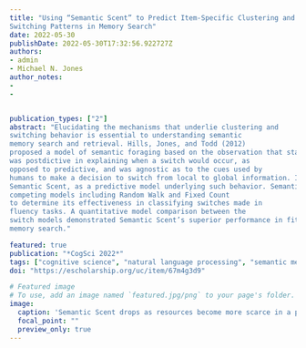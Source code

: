 ```yaml
---
title: "Using “Semantic Scent” to Predict Item-Specific Clustering and
Switching Patterns in Memory Search"
date: 2022-05-30
publishDate: 2022-05-30T17:32:56.922727Z
authors:
- admin
- Michael N. Jones
author_notes:
- 
- 


publication_types: ["2"]
abstract: "Elucidating the mechanisms that underlie clustering and
switching behavior is essential to understanding semantic
memory search and retrieval. Hills, Jones, and Todd (2012)
proposed a model of semantic foraging based on the observation that statistical signatures in memory search resemble optimal foraging in animal behavior. However, the original model
was postdictive in explaining when a switch would occur, as
opposed to predictive, and was agnostic as to the cues used by
humans to make a decision to switch from local to global information. In this paper, we proposed a switching mechanism,
Semantic Scent, as a predictive model underlying such behavior. Semantic Scent extends optimal foraging theory, reproducing the same switch behavior observed animal foraging behavior in memory search. We evaluated Semantic Scent against
competing models including Random Walk and Fixed Count
to determine its effectiveness in classifying switches made in
fluency tasks. A quantitative model comparison between the
switch models demonstrated Semantic Scent’s superior performance in fitting human data. These results provide further evidence of the importance of optimal foraging theory to semantic
memory search."

featured: true
publication: "*CogSci 2022*"
tags: ["cognitive science", "natural language processing", "semantic memory", "NLP", "neuropsychological tests", "word2vec", "semantics", "random walk", "optimal foraging", "computational psychiatry", "cognitive modeling"]
doi: "https://escholarship.org/uc/item/67m4g3d9"

# Featured image
# To use, add an image named `featured.jpg/png` to your page's folder. 
image:
  caption: 'Semantic Scent drops as resources become more scarce in a patch. Scent spikes again after transitioning to anew patch rich with resources'
  focal_point: ""
  preview_only: true
---
```

